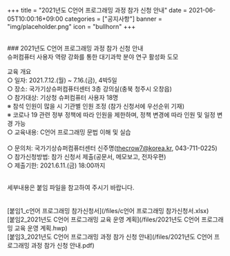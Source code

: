 +++
title = "2021년도 C언어 프로그래밍 과정 참가 신청 안내"
date = 2021-06-05T10:00:16+09:00
categories = ["공지사항"]
banner = "img/placeholder.png"
icon = "bullhorn"
+++
<!--more-->

<br>
### 2021년도 C언어 프로그래밍 과정 참가 신청 안내

<br>
슈퍼컴퓨터 사용자 역량 강화를 통한 대기과학 분야 연구 활성화 도모


교육 개요<br>
○ 일자: 2021.7.12.(월) ~ 7.16.(금), 4박5일<br>
 ○ 장소: 국가기상슈퍼컴퓨터센터 3층 강의실(충북 청주시 오창읍)<br>
 ○ 참가대상: 기상청 슈퍼컴퓨터 사용자 18명<br>
   ※ 참석 인원이 많을 시 기관별 인원 조정 (참가 신청서에 우선순위 기재)<br>
   ※ 코로나 19 관련 정부 정책에 따라 인원을 제한하며, 정책 변경에 따라 인원 및 일정 변경 가능<br>
 ○ 교육내용: C언어 프로그래밍 문법 이해 및 실습<br>
<br>
○ 문의처: 국가기상슈퍼컴퓨터센터 신주명(thecrow7@korea.kr, 043-711-0225)<br>
 ○ 참가신청방법: 참가 신청서 제출(공문서, 메모보고, 전자우편)<br>
 ○ 제출기한: 2021.6.11.(금) 18:00까지
<br>



<br>
세부내용은 붙임 파일을 참고하여 주시기 바랍니다.
<br>
<br>
<br>
[붙임1_c언어 프로그래밍 참가신청서](/files/c언어 프로그래밍 참가신청서.xlsx)
<br>
[붙임2_2021년도 C언어 프로그래밍 교육 운영 계획](/files/2021년도 C언어 프로그래밍 교육 운영 계획.hwp)
<br>
[붙임3_2021년도 C언어 프로그래밍 과정 참가 신청 안내](/files/2021년도 C언어 프로그래밍 과정 참가 신청 안내.pdf)
<br>
<br>
